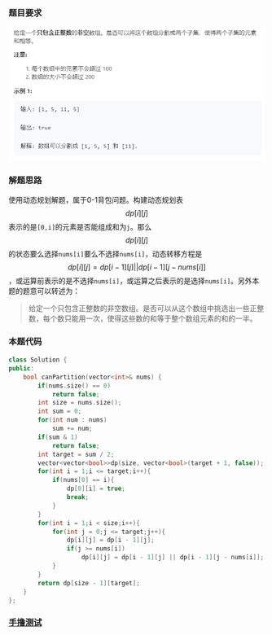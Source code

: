 ### 题目要求

![](./pic/416.png)

### 解题思路

使用动态规划解题，属于0-1背包问题。构建动态规划表$$dp[i][j]$$表示的是`[0,i]`的元素是否能组成和为`j`。那么$$dp[i][j]$$的状态要么选择`nums[i]`要么不选择`nums[i]`，动态转移方程是$$dp[i][j] = dp[i - 1][j] || dp[i - 1][j - nums[i]]$$，或运算前表示的是不选择`nums[i]`，或运算之后表示的是选择`nums[i]`。另外本题的题意可以转述为：

> 给定一个只包含正整数的非空数组。是否可以从这个数组中挑选出一些正整数，每个数只能用一次，使得这些数的和等于整个数组元素的和的一半。

### 本题代码

```c++
class Solution {
public:
    bool canPartition(vector<int>& nums) {
        if(nums.size() == 0)
            return false;
        int size = nums.size();
        int sum = 0;
        for(int num : nums)
            sum += num;
        if(sum & 1)
            return false;
        int target = sum / 2;
        vector<vector<bool>>dp(size, vector<bool>(target + 1, false));
        for(int i = 1;i <= target;i++){
            if(nums[0] == i){
                dp[0][i] = true;
                break;
            }
        }
        for(int i = 1;i < size;i++){
            for(int j = 0;j <= target;j++){
                dp[i][j] = dp[i - 1][j];
                if(j >= nums[i])
                    dp[i][j] = dp[i - 1][j] || dp[i - 1][j - nums[i]];
            }
        }
        return dp[size - 1][target];
    }
};
```

### [手撸测试](<https://leetcode-cn.com/problems/partition-equal-subset-sum/>) 

